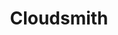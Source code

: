 ---
blog: https://cloudsmith.com/blog/rss
facebook: https://facebook.com/cloudsmith.io
git: https://github.com/cloudsmith-io
linkedin: https://linkedin.com/company/cloudsmith
logohandle: cloudsmith
sort: cloudsmith
title: Cloudsmith
twitter: https://x.com/cloudsmith
website: https://cloudsmith.com/
youtube: https://youtube.com/channel/UCO8NZYdzB3RgO4HXkHG7QiQ
---
